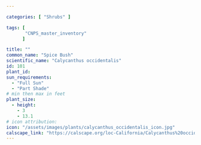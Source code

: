 ```yaml
---

categories: [ "Shrubs" ]

tags: [
       "CNPS_master_inventory"
      ]

title: ""
common_name: "Spice Bush"
scientific_name: "Calycanthus occidentalis"
id: 101
plant_id: 
sun_requirements:
  - "Full Sun"
  - "Part Shade"
# min then max in feet
plant_size:
  - height: 
    - 3
    - 13.1
# icon attribution:
icon: "/assets/images/plants/calycanthus_occidentalis_icon.jpg" 
calscape_link: "https://calscape.org/loc-California/Calycanthus%20occidentalis(%20)" 
---
```




